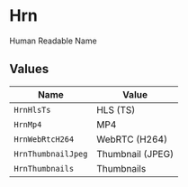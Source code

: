 # Hrn

Human Readable Name


## Values

| Name               | Value              |
| ------------------ | ------------------ |
| `HrnHlsTs`         | HLS (TS)           |
| `HrnMp4`           | MP4                |
| `HrnWebRtcH264`    | WebRTC (H264)      |
| `HrnThumbnailJpeg` | Thumbnail (JPEG)   |
| `HrnThumbnails`    | Thumbnails         |